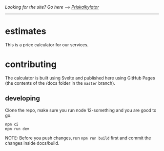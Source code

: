 *Looking for the site? Go here --> [Priskalkylator](http://estimates.iteam.life)*

---

# estimates

This is a price calculator for our services.

# contributing

The calculator is built using Svelte and published here using GitHub Pages (the contents of the /docs folder in the `master` branch).

## developing

Clone the repo, make sure you run node 12-something and you are good to go.

```bash
npm ci
npm run dev
```

NOTE: Before you push changes, run `npm run build` first and commit the changes inside docs/build.

